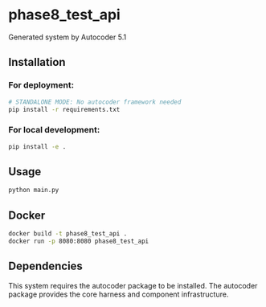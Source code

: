 # phase8_test_api

Generated system by Autocoder 5.1

## Installation

### For deployment:
```bash
# STANDALONE MODE: No autocoder framework needed
pip install -r requirements.txt
```

### For local development:
```bash
pip install -e .
```

## Usage

```bash
python main.py
```

## Docker

```bash
docker build -t phase8_test_api .
docker run -p 8080:8080 phase8_test_api
```

## Dependencies

This system requires the autocoder package to be installed. The autocoder package 
provides the core harness and component infrastructure.
